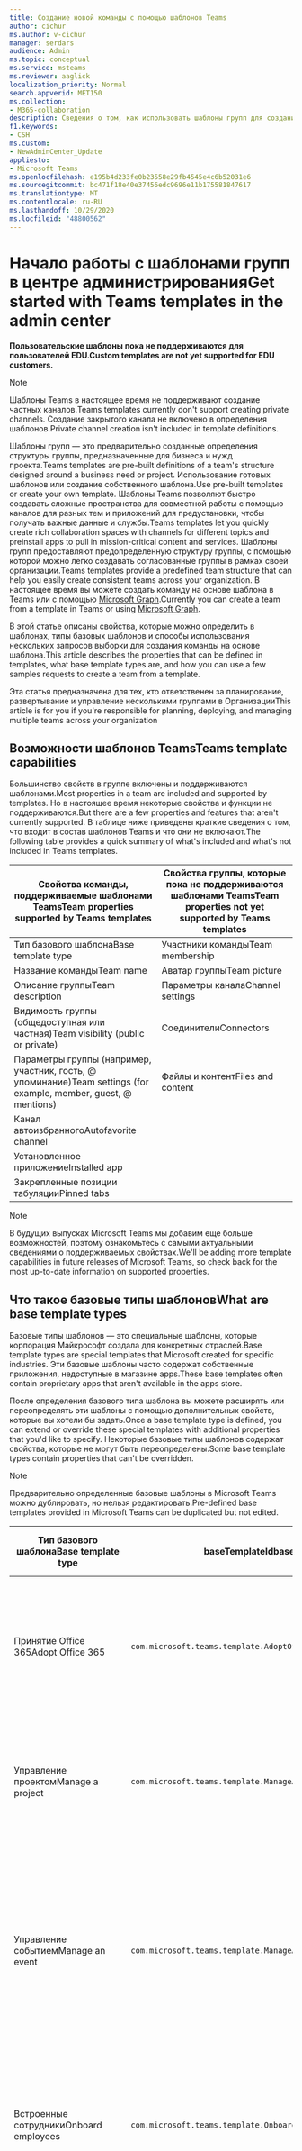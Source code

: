 ```yaml
---
title: Создание новой команды с помощью шаблонов Teams
author: cichur
ms.author: v-cichur
manager: serdars
audience: Admin
ms.topic: conceptual
ms.service: msteams
ms.reviewer: aaglick
localization_priority: Normal
search.appverid: MET150
ms.collection:
- M365-collaboration
description: Сведения о том, как использовать шаблоны групп для создания пространств для совместной работы с каналами для разных тем, использующих предварительно устанавливаемые шаблоны.
f1.keywords:
- CSH
ms.custom:
- NewAdminCenter_Update
appliesto:
- Microsoft Teams
ms.openlocfilehash: e195b4d233fe0b23558e29fb4545e4c6b52031e6
ms.sourcegitcommit: bc471f18e40e37456edc9696e11b175581847617
ms.translationtype: MT
ms.contentlocale: ru-RU
ms.lasthandoff: 10/29/2020
ms.locfileid: "48800562"
---
```

# <a name="get-started-with-teams-templates-in-the-admin-center"></a><span data-ttu-id="7cab8-103">Начало работы с шаблонами групп в центре администрирования</span><span class="sxs-lookup"><span data-stu-id="7cab8-103">Get started with Teams templates in the admin center</span></span>

<span data-ttu-id="7cab8-104">**Пользовательские шаблоны пока не поддерживаются для пользователей EDU.**</span><span class="sxs-lookup"><span data-stu-id="7cab8-104">**Custom templates are not yet supported for EDU customers.**</span></span>

> [!NOTE]
> <span data-ttu-id="7cab8-105">Шаблоны Teams в настоящее время не поддерживают создание частных каналов.</span><span class="sxs-lookup"><span data-stu-id="7cab8-105">Teams templates currently don't support creating private channels.</span></span> <span data-ttu-id="7cab8-106">Создание закрытого канала не включено в определения шаблонов.</span><span class="sxs-lookup"><span data-stu-id="7cab8-106">Private channel creation isn't included in template definitions.</span></span>

<span data-ttu-id="7cab8-107">Шаблоны групп — это предварительно созданные определения структуры группы, предназначенные для бизнеса и нужд проекта.</span><span class="sxs-lookup"><span data-stu-id="7cab8-107">Teams templates are pre-built definitions of a team's structure designed around a business need or project.</span></span> <span data-ttu-id="7cab8-108">Использование готовых шаблонов или создание собственного шаблона.</span><span class="sxs-lookup"><span data-stu-id="7cab8-108">Use pre-built templates or create your own template.</span></span> <span data-ttu-id="7cab8-109">Шаблоны Teams позволяют быстро создавать сложные пространства для совместной работы с помощью каналов для разных тем и приложений для предустановки, чтобы получать важные данные и службы.</span><span class="sxs-lookup"><span data-stu-id="7cab8-109">Teams templates let you quickly create rich collaboration spaces with channels for different topics and preinstall apps to pull in mission-critical content and services.</span></span> <span data-ttu-id="7cab8-110">Шаблоны групп предоставляют предопределенную структуру группы, с помощью которой можно легко создавать согласованные группы в рамках своей организации.</span><span class="sxs-lookup"><span data-stu-id="7cab8-110">Teams templates provide a predefined team structure that can help you easily create consistent teams across your organization.</span></span> <span data-ttu-id="7cab8-111">В настоящее время вы можете создать команду на основе шаблона в Teams или с помощью [Microsoft Graph](get-started-with-teams-templates.md).</span><span class="sxs-lookup"><span data-stu-id="7cab8-111">Currently you can create a team from a template in Teams or using [Microsoft Graph](get-started-with-teams-templates.md).</span></span>

<span data-ttu-id="7cab8-112">В этой статье описаны свойства, которые можно определить в шаблонах, типы базовых шаблонов и способы использования нескольких запросов выборки для создания команды на основе шаблона.</span><span class="sxs-lookup"><span data-stu-id="7cab8-112">This article describes the properties that can be defined in templates, what base template types are, and how you can use a few samples requests to create a team from a template.</span></span>

<span data-ttu-id="7cab8-113">Эта статья предназначена для тех, кто ответственен за планирование, развертывание и управление несколькими группами в Организации</span><span class="sxs-lookup"><span data-stu-id="7cab8-113">This article is for you if you're responsible for planning, deploying, and managing multiple teams across your organization</span></span>

## <a name="teams-template-capabilities"></a><span data-ttu-id="7cab8-114">Возможности шаблонов Teams</span><span class="sxs-lookup"><span data-stu-id="7cab8-114">Teams template capabilities</span></span>

<span data-ttu-id="7cab8-115">Большинство свойств в группе включены и поддерживаются шаблонами.</span><span class="sxs-lookup"><span data-stu-id="7cab8-115">Most properties in a team are included and supported by templates.</span></span> <span data-ttu-id="7cab8-116">Но в настоящее время некоторые свойства и функции не поддерживаются.</span><span class="sxs-lookup"><span data-stu-id="7cab8-116">But there are a few properties and features that aren't currently supported.</span></span> <span data-ttu-id="7cab8-117">В таблице ниже приведены краткие сведения о том, что входит в состав шаблонов Teams и что они не включают.</span><span class="sxs-lookup"><span data-stu-id="7cab8-117">The following table provides a quick summary of what's included and what's not included in Teams templates.</span></span>

| <span data-ttu-id="7cab8-118">**Свойства команды, поддерживаемые шаблонами Teams**</span><span class="sxs-lookup"><span data-stu-id="7cab8-118">**Team properties supported by Teams templates**</span></span> | <span data-ttu-id="7cab8-119">**Свойства группы, которые пока не поддерживаются шаблонами Teams**</span><span class="sxs-lookup"><span data-stu-id="7cab8-119">**Team properties not yet supported by Teams templates**</span></span> |
| ------------------------------------------------ | -------------------------------------------------------- |
| <span data-ttu-id="7cab8-120">Тип базового шаблона</span><span class="sxs-lookup"><span data-stu-id="7cab8-120">Base template type</span></span> | <span data-ttu-id="7cab8-121">Участники команды</span><span class="sxs-lookup"><span data-stu-id="7cab8-121">Team membership</span></span> |
| <span data-ttu-id="7cab8-122">Название команды</span><span class="sxs-lookup"><span data-stu-id="7cab8-122">Team name</span></span> | <span data-ttu-id="7cab8-123">Аватар группы</span><span class="sxs-lookup"><span data-stu-id="7cab8-123">Team picture</span></span> |
| <span data-ttu-id="7cab8-124">Описание группы</span><span class="sxs-lookup"><span data-stu-id="7cab8-124">Team description</span></span> | <span data-ttu-id="7cab8-125">Параметры канала</span><span class="sxs-lookup"><span data-stu-id="7cab8-125">Channel settings</span></span> |
| <span data-ttu-id="7cab8-126">Видимость группы (общедоступная или частная)</span><span class="sxs-lookup"><span data-stu-id="7cab8-126">Team visibility (public or private)</span></span> | <span data-ttu-id="7cab8-127">Соединители</span><span class="sxs-lookup"><span data-stu-id="7cab8-127">Connectors</span></span> |
| <span data-ttu-id="7cab8-128">Параметры группы (например, участник, гость, @ упоминание)</span><span class="sxs-lookup"><span data-stu-id="7cab8-128">Team settings (for example, member, guest, @ mentions)</span></span> | <span data-ttu-id="7cab8-129">Файлы и контент</span><span class="sxs-lookup"><span data-stu-id="7cab8-129">Files and content</span></span> |
| <span data-ttu-id="7cab8-130">Канал автоизбранного</span><span class="sxs-lookup"><span data-stu-id="7cab8-130">Autofavorite channel</span></span> | |
| <span data-ttu-id="7cab8-131">Установленное приложение</span><span class="sxs-lookup"><span data-stu-id="7cab8-131">Installed app</span></span> | |
| <span data-ttu-id="7cab8-132">Закрепленные позиции табуляции</span><span class="sxs-lookup"><span data-stu-id="7cab8-132">Pinned tabs</span></span> | |

> [!NOTE]
> <span data-ttu-id="7cab8-133">В будущих выпусках Microsoft Teams мы добавим еще больше возможностей, поэтому ознакомьтесь с самыми актуальными сведениями о поддерживаемых свойствах.</span><span class="sxs-lookup"><span data-stu-id="7cab8-133">We'll be adding more template capabilities in future releases of Microsoft Teams, so check back for the most up-to-date information on supported properties.</span></span>

## <a name="what-are-base-template-types"></a><span data-ttu-id="7cab8-134">Что такое базовые типы шаблонов</span><span class="sxs-lookup"><span data-stu-id="7cab8-134">What are base template types</span></span>

<span data-ttu-id="7cab8-135">Базовые типы шаблонов — это специальные шаблоны, которые корпорация Майкрософт создала для конкретных отраслей.</span><span class="sxs-lookup"><span data-stu-id="7cab8-135">Base template types are special templates that Microsoft created for specific industries.</span></span> <span data-ttu-id="7cab8-136">Эти базовые шаблоны часто содержат собственные приложения, недоступные в магазине apps.</span><span class="sxs-lookup"><span data-stu-id="7cab8-136">These base templates often contain proprietary apps that aren't available in the apps store.</span></span>

<span data-ttu-id="7cab8-137">После определения базового типа шаблона вы можете расширять или переопределять эти шаблоны с помощью дополнительных свойств, которые вы хотели бы задать.</span><span class="sxs-lookup"><span data-stu-id="7cab8-137">Once a base template type is defined, you can extend or override these special templates with additional properties that you'd like to specify.</span></span> <span data-ttu-id="7cab8-138">Некоторые базовые типы шаблонов содержат свойства, которые не могут быть переопределены.</span><span class="sxs-lookup"><span data-stu-id="7cab8-138">Some base template types contain properties that can't be overridden.</span></span>

> [!NOTE]
> <span data-ttu-id="7cab8-139">Предварительно определенные базовые шаблоны в Microsoft Teams можно дублировать, но нельзя редактировать.</span><span class="sxs-lookup"><span data-stu-id="7cab8-139">Pre-defined base templates provided in Microsoft Teams can be duplicated but not edited.</span></span>

| <span data-ttu-id="7cab8-140">Тип базового шаблона</span><span class="sxs-lookup"><span data-stu-id="7cab8-140">Base template type</span></span> | <span data-ttu-id="7cab8-141">baseTemplateId</span><span class="sxs-lookup"><span data-stu-id="7cab8-141">baseTemplateId</span></span> | <span data-ttu-id="7cab8-142">Свойства, которые поставляются с этим базовым шаблоном</span><span class="sxs-lookup"><span data-stu-id="7cab8-142">Properties that come with this base template</span></span> |
| ------------------ | -------------- | ----------------------------------------------------- |
| <span data-ttu-id="7cab8-143">Принятие Office 365</span><span class="sxs-lookup"><span data-stu-id="7cab8-143">Adopt Office 365</span></span> |`com.microsoft.teams.template.AdoptOffice365`|  <span data-ttu-id="7cab8-144">Дистрибутор</span><span class="sxs-lookup"><span data-stu-id="7cab8-144">Channels:</span></span> <ul><li><span data-ttu-id="7cab8-145">Общий</span><span class="sxs-lookup"><span data-stu-id="7cab8-145">General</span></span></li> <li><span data-ttu-id="7cab8-146">Обслуживании</span><span class="sxs-lookup"><span data-stu-id="7cab8-146">Announcements</span></span></li> <li><span data-ttu-id="7cab8-147">Лидераминый угол</span><span class="sxs-lookup"><span data-stu-id="7cab8-147">Champions corner</span></span></li> <li><span data-ttu-id="7cab8-148">Командные формы</span><span class="sxs-lookup"><span data-stu-id="7cab8-148">Team forms</span></span></li></ul> <span data-ttu-id="7cab8-149">Приложения</span><span class="sxs-lookup"><span data-stu-id="7cab8-149">Apps:</span></span> <ul><li><span data-ttu-id="7cab8-150">Узел</span><span class="sxs-lookup"><span data-stu-id="7cab8-150">Wiki</span></span></li>  <li><span data-ttu-id="7cab8-151">Календарь</span><span class="sxs-lookup"><span data-stu-id="7cab8-151">Calendar</span></span></li> |
| <span data-ttu-id="7cab8-152">Управление проектом</span><span class="sxs-lookup"><span data-stu-id="7cab8-152">Manage a project</span></span> |`com.microsoft.teams.template.ManageAProject`| <span data-ttu-id="7cab8-153">Дистрибутор</span><span class="sxs-lookup"><span data-stu-id="7cab8-153">Channels:</span></span> <ul><li><span data-ttu-id="7cab8-154">Общий</span><span class="sxs-lookup"><span data-stu-id="7cab8-154">General</span></span></li> <li><span data-ttu-id="7cab8-155">Обслуживании</span><span class="sxs-lookup"><span data-stu-id="7cab8-155">Announcements</span></span></li> <li><span data-ttu-id="7cab8-156">Ресурсам</span><span class="sxs-lookup"><span data-stu-id="7cab8-156">Resources</span></span></li> <li><span data-ttu-id="7cab8-157">Планирование</span><span class="sxs-lookup"><span data-stu-id="7cab8-157">Planning</span></span></li></ul> <span data-ttu-id="7cab8-158">Приложения</span><span class="sxs-lookup"><span data-stu-id="7cab8-158">Apps:</span></span><ul><li><span data-ttu-id="7cab8-159">Узел</span><span class="sxs-lookup"><span data-stu-id="7cab8-159">Wiki</span></span></li><li><span data-ttu-id="7cab8-160">OneNote</span><span class="sxs-lookup"><span data-stu-id="7cab8-160">OneNote</span></span></li></ul> |
| <span data-ttu-id="7cab8-161">Управление событием</span><span class="sxs-lookup"><span data-stu-id="7cab8-161">Manage an event</span></span>|`com.microsoft.teams.template.ManageAnEvent` | <span data-ttu-id="7cab8-162">Дистрибутор</span><span class="sxs-lookup"><span data-stu-id="7cab8-162">Channels:</span></span> <ul><li><span data-ttu-id="7cab8-163">Общий</span><span class="sxs-lookup"><span data-stu-id="7cab8-163">General</span></span></li> <li><span data-ttu-id="7cab8-164">Обслуживании</span><span class="sxs-lookup"><span data-stu-id="7cab8-164">Announcements</span></span></li> <li><span data-ttu-id="7cab8-165">Бюджет</span><span class="sxs-lookup"><span data-stu-id="7cab8-165">Budget</span></span></li> <li><span data-ttu-id="7cab8-166">Содержимое</span><span class="sxs-lookup"><span data-stu-id="7cab8-166">Content</span></span></li><li><span data-ttu-id="7cab8-167">Логистика</span><span class="sxs-lookup"><span data-stu-id="7cab8-167">Logistics</span></span></li> <li><span data-ttu-id="7cab8-168">Планирование</span><span class="sxs-lookup"><span data-stu-id="7cab8-168">Planning</span></span></li> <li> <span data-ttu-id="7cab8-169">Маркетинг и пр.</span><span class="sxs-lookup"><span data-stu-id="7cab8-169">Marketing and PR</span></span></li></ul> <span data-ttu-id="7cab8-170">Приложения</span><span class="sxs-lookup"><span data-stu-id="7cab8-170">Apps:</span></span><ul><li><span data-ttu-id="7cab8-171">Узел</span><span class="sxs-lookup"><span data-stu-id="7cab8-171">Wiki</span></span></li><li><span data-ttu-id="7cab8-172">Веб-сайта</span><span class="sxs-lookup"><span data-stu-id="7cab8-172">Website</span></span></li> <li><span data-ttu-id="7cab8-173">YouTube</span><span class="sxs-lookup"><span data-stu-id="7cab8-173">YouTube</span></span></li> <li><span data-ttu-id="7cab8-174">Планировщик</span><span class="sxs-lookup"><span data-stu-id="7cab8-174">Planner</span></span></li> <li><span data-ttu-id="7cab8-175">OneNote</span><span class="sxs-lookup"><span data-stu-id="7cab8-175">OneNote</span></span></li></ul> |
|<span data-ttu-id="7cab8-176">Встроенные сотрудники</span><span class="sxs-lookup"><span data-stu-id="7cab8-176">Onboard employees</span></span>|`com.microsoft.teams.template.OnboardEmployees` | <span data-ttu-id="7cab8-177">Дистрибутор</span><span class="sxs-lookup"><span data-stu-id="7cab8-177">Channels:</span></span> <ul><li><span data-ttu-id="7cab8-178">Общий</span><span class="sxs-lookup"><span data-stu-id="7cab8-178">General</span></span></li> <li><span data-ttu-id="7cab8-179">Обслуживании</span><span class="sxs-lookup"><span data-stu-id="7cab8-179">Announcements</span></span></li> <li><span data-ttu-id="7cab8-180">Чат для сотрудников</span><span class="sxs-lookup"><span data-stu-id="7cab8-180">Employee chat</span></span></li> <li><span data-ttu-id="7cab8-181">Обучение</span><span class="sxs-lookup"><span data-stu-id="7cab8-181">Training</span></span></li></ul><span data-ttu-id="7cab8-182">Приложения</span><span class="sxs-lookup"><span data-stu-id="7cab8-182">Apps:</span></span><ul><li><span data-ttu-id="7cab8-183">Узел</span><span class="sxs-lookup"><span data-stu-id="7cab8-183">Wiki</span></span></li><li><span data-ttu-id="7cab8-184">Обществен</span><span class="sxs-lookup"><span data-stu-id="7cab8-184">Communities</span></span></li></ul>|
|<span data-ttu-id="7cab8-185">Организация службы поддержки</span><span class="sxs-lookup"><span data-stu-id="7cab8-185">Organize help desk</span></span>| `com.microsoft.teams.template.OrganizeHelpDesk`|<span data-ttu-id="7cab8-186">Дистрибутор</span><span class="sxs-lookup"><span data-stu-id="7cab8-186">Channels:</span></span><ul><li><span data-ttu-id="7cab8-187">Общий</span><span class="sxs-lookup"><span data-stu-id="7cab8-187">General</span></span></li><li><span data-ttu-id="7cab8-188">Обслуживании</span><span class="sxs-lookup"><span data-stu-id="7cab8-188">Announcements</span></span></li><li><span data-ttu-id="7cab8-189">Вопросы и ответы</span><span class="sxs-lookup"><span data-stu-id="7cab8-189">FAQ</span></span></li></ul><span data-ttu-id="7cab8-190">Приложения</span><span class="sxs-lookup"><span data-stu-id="7cab8-190">Apps:</span></span><ul><li><span data-ttu-id="7cab8-191">Узел</span><span class="sxs-lookup"><span data-stu-id="7cab8-191">Wiki</span></span></li><li><span data-ttu-id="7cab8-192">OneNote</span><span class="sxs-lookup"><span data-stu-id="7cab8-192">OneNote</span></span></li></ul> |
| <span data-ttu-id="7cab8-193">Совместная работа над уходом пациента</span><span class="sxs-lookup"><span data-stu-id="7cab8-193">Collaborate on patient care</span></span>| `healthcareWard `| <span data-ttu-id="7cab8-194">Дистрибутор</span><span class="sxs-lookup"><span data-stu-id="7cab8-194">Channels:</span></span><ul><li><span data-ttu-id="7cab8-195">Общий</span><span class="sxs-lookup"><span data-stu-id="7cab8-195">General</span></span></li><li><span data-ttu-id="7cab8-196">Обслуживании</span><span class="sxs-lookup"><span data-stu-id="7cab8-196">Announcements</span></span></li><li><span data-ttu-id="7cab8-197">Huddles</span><span class="sxs-lookup"><span data-stu-id="7cab8-197">Huddles</span></span></li><li><span data-ttu-id="7cab8-198">До</span><span class="sxs-lookup"><span data-stu-id="7cab8-198">Rounds</span></span></li><li><span data-ttu-id="7cab8-199">Штата</span><span class="sxs-lookup"><span data-stu-id="7cab8-199">Staffing</span></span></li><li><span data-ttu-id="7cab8-200">Обучение</span><span class="sxs-lookup"><span data-stu-id="7cab8-200">Training</span></span></li></ul> <span data-ttu-id="7cab8-201">Приложения</span><span class="sxs-lookup"><span data-stu-id="7cab8-201">Apps:</span></span> <ul><li><span data-ttu-id="7cab8-202">Узел</span><span class="sxs-lookup"><span data-stu-id="7cab8-202">Wiki</span></span></li>|
| <span data-ttu-id="7cab8-203">Совместная работа в глобальной аварийной ситуации или мероприятии</span><span class="sxs-lookup"><span data-stu-id="7cab8-203">Collaborate on global crisis or event</span></span> |`com.microsoft.teams.template.CollaborateOnAGlobalCrisisOrEvent`| <span data-ttu-id="7cab8-204">Дистрибутор</span><span class="sxs-lookup"><span data-stu-id="7cab8-204">Channels:</span></span> <ul><li><span data-ttu-id="7cab8-205">Общий</span><span class="sxs-lookup"><span data-stu-id="7cab8-205">General</span></span><li><span data-ttu-id="7cab8-206">Обслуживании</span><span class="sxs-lookup"><span data-stu-id="7cab8-206">Announcements</span></span></li><li><span data-ttu-id="7cab8-207">Новости мира</span><span class="sxs-lookup"><span data-stu-id="7cab8-207">World news</span></span></li><li><span data-ttu-id="7cab8-208">Бесперебойность бизнеса</span><span class="sxs-lookup"><span data-stu-id="7cab8-208">Business continuity</span></span></li><li><span data-ttu-id="7cab8-209">Удаленная работа</span><span class="sxs-lookup"><span data-stu-id="7cab8-209">Remote working</span></span></li><li><span data-ttu-id="7cab8-210">Внутренние каналы связи</span><span class="sxs-lookup"><span data-stu-id="7cab8-210">Internal comms</span></span></li><li><span data-ttu-id="7cab8-211">Внешние каналы связи</span><span class="sxs-lookup"><span data-stu-id="7cab8-211">External comms</span></span></li><li><span data-ttu-id="7cab8-212">Жалобы клиентов</span><span class="sxs-lookup"><span data-stu-id="7cab8-212">Customer complaints</span></span></li><li><span data-ttu-id="7cab8-213">Баллами</span><span class="sxs-lookup"><span data-stu-id="7cab8-213">Kudos</span></span></li><li><span data-ttu-id="7cab8-214">Руководящее обновление</span><span class="sxs-lookup"><span data-stu-id="7cab8-214">Executive update</span></span></li></ul><span data-ttu-id="7cab8-215">Приложения</span><span class="sxs-lookup"><span data-stu-id="7cab8-215">Apps:</span></span> <ul><li><span data-ttu-id="7cab8-216">Благодарность</span><span class="sxs-lookup"><span data-stu-id="7cab8-216">Praise</span></span></li><li><span data-ttu-id="7cab8-217">Узел</span><span class="sxs-lookup"><span data-stu-id="7cab8-217">Wiki</span></span></li><li><span data-ttu-id="7cab8-218">Веб-сайта</span><span class="sxs-lookup"><span data-stu-id="7cab8-218">Website</span></span></li></ul>|
|<span data-ttu-id="7cab8-219">Совместная работа в рамках банковского отделения</span><span class="sxs-lookup"><span data-stu-id="7cab8-219">Collaborate within a bank branch</span></span>| `com.microsoft.teams.template.CollaborateWithinABankBranch `|<span data-ttu-id="7cab8-220">Дистрибутор</span><span class="sxs-lookup"><span data-stu-id="7cab8-220">Channels:</span></span> <ul><li><span data-ttu-id="7cab8-221">Общий</span><span class="sxs-lookup"><span data-stu-id="7cab8-221">General</span></span><li><span data-ttu-id="7cab8-222">Обслуживании</span><span class="sxs-lookup"><span data-stu-id="7cab8-222">Announcements</span></span></li><li><span data-ttu-id="7cab8-223">Huddles</span><span class="sxs-lookup"><span data-stu-id="7cab8-223">Huddles</span></span></li><li><span data-ttu-id="7cab8-224">Собрания пользователей</span><span class="sxs-lookup"><span data-stu-id="7cab8-224">Customer meetings</span></span></li><li><span data-ttu-id="7cab8-225">Тренингов</span><span class="sxs-lookup"><span data-stu-id="7cab8-225">Coaching</span></span></li><li><span data-ttu-id="7cab8-226">Разработка навыков</span><span class="sxs-lookup"><span data-stu-id="7cab8-226">Skills development</span></span></li><li><span data-ttu-id="7cab8-227">Обработка займа</span><span class="sxs-lookup"><span data-stu-id="7cab8-227">Loan processing</span></span></li><li><span data-ttu-id="7cab8-228">Жалобы клиентов</span><span class="sxs-lookup"><span data-stu-id="7cab8-228">Customer complaints</span></span></li><li><span data-ttu-id="7cab8-229">Баллами</span><span class="sxs-lookup"><span data-stu-id="7cab8-229">Kudos</span></span></li><li><span data-ttu-id="7cab8-230">Забавные вещи</span><span class="sxs-lookup"><span data-stu-id="7cab8-230">Fun stuff</span></span></li><li><span data-ttu-id="7cab8-231">Соответствие требованиям</span><span class="sxs-lookup"><span data-stu-id="7cab8-231">Compliance</span></span></li></ul>|
|<span data-ttu-id="7cab8-232">Координирование реагирования на инциденты</span><span class="sxs-lookup"><span data-stu-id="7cab8-232">Coordinate incident response</span></span>| `com.microsoft.teams.template.CoordinateIncidentResponse`|<span data-ttu-id="7cab8-233">Дистрибутор</span><span class="sxs-lookup"><span data-stu-id="7cab8-233">Channels:</span></span> <ul><li><span data-ttu-id="7cab8-234">Общий</span><span class="sxs-lookup"><span data-stu-id="7cab8-234">General</span></span><li><span data-ttu-id="7cab8-235">Обслуживании</span><span class="sxs-lookup"><span data-stu-id="7cab8-235">Announcements</span></span></li><li><span data-ttu-id="7cab8-236">Логистика</span><span class="sxs-lookup"><span data-stu-id="7cab8-236">Logistics</span></span></li><li><span data-ttu-id="7cab8-237">Планирование</span><span class="sxs-lookup"><span data-stu-id="7cab8-237">Planning</span></span></li><li><span data-ttu-id="7cab8-238">Восстанавливать</span><span class="sxs-lookup"><span data-stu-id="7cab8-238">Recovery</span></span></li><li><span data-ttu-id="7cab8-239">Сроч</span><span class="sxs-lookup"><span data-stu-id="7cab8-239">Urgent</span></span></li></ul> <span data-ttu-id="7cab8-240">Приложения</span><span class="sxs-lookup"><span data-stu-id="7cab8-240">Apps:</span></span> <ul><li><span data-ttu-id="7cab8-241">Узел</span><span class="sxs-lookup"><span data-stu-id="7cab8-241">Wiki</span></span></li><li><span data-ttu-id="7cab8-242">Excel</span><span class="sxs-lookup"><span data-stu-id="7cab8-242">Excel</span></span></li><li><span data-ttu-id="7cab8-243">OneNote</span><span class="sxs-lookup"><span data-stu-id="7cab8-243">OneNote</span></span></li><li><span data-ttu-id="7cab8-244">SharePoint</span><span class="sxs-lookup"><span data-stu-id="7cab8-244">SharePoint</span></span></li><li><span data-ttu-id="7cab8-245">Планировщик</span><span class="sxs-lookup"><span data-stu-id="7cab8-245">Planner</span></span></li></ul>|
|<span data-ttu-id="7cab8-246">Больница</span><span class="sxs-lookup"><span data-stu-id="7cab8-246">Hospital</span></span>| <span data-ttu-id="7cab8-247">`healthcareHospita`проведен</span><span class="sxs-lookup"><span data-stu-id="7cab8-247">`healthcareHospita`l</span></span> |<span data-ttu-id="7cab8-248">Дистрибутор</span><span class="sxs-lookup"><span data-stu-id="7cab8-248">Channels:</span></span> <ul><li><span data-ttu-id="7cab8-249">Общий</span><span class="sxs-lookup"><span data-stu-id="7cab8-249">General</span></span><li><span data-ttu-id="7cab8-250">Обслуживании</span><span class="sxs-lookup"><span data-stu-id="7cab8-250">Announcements</span></span></li><li><span data-ttu-id="7cab8-251">Соответствие требованиям</span><span class="sxs-lookup"><span data-stu-id="7cab8-251">Compliance</span></span></li><li><span data-ttu-id="7cab8-252">Custodial</span><span class="sxs-lookup"><span data-stu-id="7cab8-252">Custodial</span></span></li><li><span data-ttu-id="7cab8-253">Человеческие ресурсы</span><span class="sxs-lookup"><span data-stu-id="7cab8-253">Human resources</span></span></li><li><span data-ttu-id="7cab8-254">Pharmacy</span><span class="sxs-lookup"><span data-stu-id="7cab8-254">Pharmacy</span></span></li></ul> <span data-ttu-id="7cab8-255">Приложения</span><span class="sxs-lookup"><span data-stu-id="7cab8-255">Apps:</span></span> <ul><li><span data-ttu-id="7cab8-256">Узел</span><span class="sxs-lookup"><span data-stu-id="7cab8-256">Wiki</span></span></li></ul>|
|<span data-ttu-id="7cab8-257">Упорядочение магазина</span><span class="sxs-lookup"><span data-stu-id="7cab8-257">Organize a store</span></span>| `retailStore` |<span data-ttu-id="7cab8-258">Дистрибутор</span><span class="sxs-lookup"><span data-stu-id="7cab8-258">Channels:</span></span> <ul><li><span data-ttu-id="7cab8-259">Общий</span><span class="sxs-lookup"><span data-stu-id="7cab8-259">General</span></span><li><span data-ttu-id="7cab8-260">Переносится смена</span><span class="sxs-lookup"><span data-stu-id="7cab8-260">Shift handoff</span></span></li><li><span data-ttu-id="7cab8-261">Образователь</span><span class="sxs-lookup"><span data-stu-id="7cab8-261">Learning</span></span></li></ul> <span data-ttu-id="7cab8-262">Приложения</span><span class="sxs-lookup"><span data-stu-id="7cab8-262">Apps:</span></span> <ul><li><span data-ttu-id="7cab8-263">Узел</span><span class="sxs-lookup"><span data-stu-id="7cab8-263">Wiki</span></span></li></ul>|
|<span data-ttu-id="7cab8-264">Качество и безопасность</span><span class="sxs-lookup"><span data-stu-id="7cab8-264">Quality and safety</span></span> |`com.microsoft.teams.template.QualitySafety`|<span data-ttu-id="7cab8-265">Дистрибутор</span><span class="sxs-lookup"><span data-stu-id="7cab8-265">Channels:</span></span> <ul><li><span data-ttu-id="7cab8-266">Общий</span><span class="sxs-lookup"><span data-stu-id="7cab8-266">General</span></span><li><span data-ttu-id="7cab8-267">Обслуживании</span><span class="sxs-lookup"><span data-stu-id="7cab8-267">Announcements</span></span></li><li><span data-ttu-id="7cab8-268">Строка 1</span><span class="sxs-lookup"><span data-stu-id="7cab8-268">Line 1</span></span></li><li><span data-ttu-id="7cab8-269">Строка 2</span><span class="sxs-lookup"><span data-stu-id="7cab8-269">Line 2</span></span></li><li><span data-ttu-id="7cab8-270">Строка 3</span><span class="sxs-lookup"><span data-stu-id="7cab8-270">Line 3</span></span></li><li><span data-ttu-id="7cab8-271">Безопасность</span><span class="sxs-lookup"><span data-stu-id="7cab8-271">Safety</span></span></li><li><span data-ttu-id="7cab8-272">Обучение</span><span class="sxs-lookup"><span data-stu-id="7cab8-272">Training</span></span></li><li><span data-ttu-id="7cab8-273">Настройки</span><span class="sxs-lookup"><span data-stu-id="7cab8-273">Maintenance</span></span></li><li><span data-ttu-id="7cab8-274">Забавные вещи</span><span class="sxs-lookup"><span data-stu-id="7cab8-274">Fun stuff</span></span></li></ul> <span data-ttu-id="7cab8-275">Приложения</span><span class="sxs-lookup"><span data-stu-id="7cab8-275">Apps:</span></span> <ul><li><span data-ttu-id="7cab8-276">Узел</span><span class="sxs-lookup"><span data-stu-id="7cab8-276">Wiki</span></span></li></ul>|
|<span data-ttu-id="7cab8-277">Совместная работа в Retail Manager</span><span class="sxs-lookup"><span data-stu-id="7cab8-277">Retail - manager collaboration</span></span>| `retailManagerCollaboration` |<span data-ttu-id="7cab8-278">Дистрибутор</span><span class="sxs-lookup"><span data-stu-id="7cab8-278">Channels:</span></span> <ul><li><span data-ttu-id="7cab8-279">Общий</span><span class="sxs-lookup"><span data-stu-id="7cab8-279">General</span></span><li><span data-ttu-id="7cab8-280">Операции</span><span class="sxs-lookup"><span data-stu-id="7cab8-280">Operations</span></span></li><li><span data-ttu-id="7cab8-281">Образователь</span><span class="sxs-lookup"><span data-stu-id="7cab8-281">Learning</span></span></li></ul> <span data-ttu-id="7cab8-282">Приложения</span><span class="sxs-lookup"><span data-stu-id="7cab8-282">Apps:</span></span> <ul><li><span data-ttu-id="7cab8-283">Узел</span><span class="sxs-lookup"><span data-stu-id="7cab8-283">Wiki</span></span></li></ul>|
||||

<span data-ttu-id="7cab8-284">Дополнительные сведения о категориях шаблонов можно найти в следующих категориях:</span><span class="sxs-lookup"><span data-stu-id="7cab8-284">For more information about the template categories, see the following categories:</span></span>

- [<span data-ttu-id="7cab8-285">Финансовые шаблоны</span><span class="sxs-lookup"><span data-stu-id="7cab8-285">Financial templates</span></span>](financial-teams-templates-in-the-admin-console.md)
- [<span data-ttu-id="7cab8-286">Общие шаблоны</span><span class="sxs-lookup"><span data-stu-id="7cab8-286">General templates</span></span>](general-teams-templates-in-the-admin-console.md)
- [<span data-ttu-id="7cab8-287">Шаблоны правительственных учреждений</span><span class="sxs-lookup"><span data-stu-id="7cab8-287">Government templates</span></span>](government-teams-templates-in-the-admin-console.md)
- [<span data-ttu-id="7cab8-288">Шаблоны для здравоохранения</span><span class="sxs-lookup"><span data-stu-id="7cab8-288">Healthcare templates</span></span>](expand-teams-across-your-org/healthcare/healthcare-templates-admin-console.md)
- [<span data-ttu-id="7cab8-289">Производственные шаблоны</span><span class="sxs-lookup"><span data-stu-id="7cab8-289">Manufacturing templates</span></span>](manufacturing-teams-templates-in-the-admin-console.md)
- [<span data-ttu-id="7cab8-290">Шаблоны для розничной торговли</span><span class="sxs-lookup"><span data-stu-id="7cab8-290">Retail templates</span></span>](retail-teams-templates-in-the-admin-console.md)

## <a name="template-size-limits"></a><span data-ttu-id="7cab8-291">Ограничения размера шаблонов</span><span class="sxs-lookup"><span data-stu-id="7cab8-291">Template size limits</span></span>

<span data-ttu-id="7cab8-292">Шаблоны ограничены конкретным количеством каналов, вкладок и приложений.</span><span class="sxs-lookup"><span data-stu-id="7cab8-292">Templates are limited to a specific number of channels, tabs, and apps.</span></span>

 > [!Note]
 > <span data-ttu-id="7cab8-293">Вы можете добавить в группу дополнительные каналы, вкладки и приложения, после того как она будет создана на основе шаблона.</span><span class="sxs-lookup"><span data-stu-id="7cab8-293">You can add more channels, tabs, and apps to the team after it's been created from a template.</span></span>

|<span data-ttu-id="7cab8-294">Компонент</span><span class="sxs-lookup"><span data-stu-id="7cab8-294">Feature</span></span> | <span data-ttu-id="7cab8-295">ГБ</span><span class="sxs-lookup"><span data-stu-id="7cab8-295">Limit</span></span>|
|-|-|
|<span data-ttu-id="7cab8-296">Каналы на шаблон</span><span class="sxs-lookup"><span data-stu-id="7cab8-296">Channels per template</span></span> | <span data-ttu-id="7cab8-297">10-15</span><span class="sxs-lookup"><span data-stu-id="7cab8-297">15</span></span> |
|<span data-ttu-id="7cab8-298">Вкладки на канал в шаблоне</span><span class="sxs-lookup"><span data-stu-id="7cab8-298">Tabs per channel in a template</span></span> | <span data-ttu-id="7cab8-299">средняя</span><span class="sxs-lookup"><span data-stu-id="7cab8-299">20</span></span> |
|<span data-ttu-id="7cab8-300">Приложения на шаблон</span><span class="sxs-lookup"><span data-stu-id="7cab8-300">Apps per template</span></span> | <span data-ttu-id="7cab8-301">50</span><span class="sxs-lookup"><span data-stu-id="7cab8-301">50</span></span>|
|||

<span data-ttu-id="7cab8-302">Для получения дополнительных сведений ознакомьтесь с разделом " [ограничения" и спецификаций для групп](limits-specifications-teams.md) .</span><span class="sxs-lookup"><span data-stu-id="7cab8-302">See [Limits and specifications of Teams](limits-specifications-teams.md) for more information.</span></span>

## <a name="related-topics"></a><span data-ttu-id="7cab8-303">Статьи по теме</span><span class="sxs-lookup"><span data-stu-id="7cab8-303">Related topics</span></span>

- [<span data-ttu-id="7cab8-304">Создание настраиваемого шаблона группы</span><span class="sxs-lookup"><span data-stu-id="7cab8-304">Create a custom team template</span></span>](create-a-team-template.md)
- [<span data-ttu-id="7cab8-305">Создание шаблона группы на основе существующего шаблона группы</span><span class="sxs-lookup"><span data-stu-id="7cab8-305">Create a team template from an existing team template</span></span>](create-template-from-existing-template.md)
- [<span data-ttu-id="7cab8-306">Создание шаблона на основе существующей группы</span><span class="sxs-lookup"><span data-stu-id="7cab8-306">Create a template from an existing team</span></span>](create-template-from-existing-team.md)
